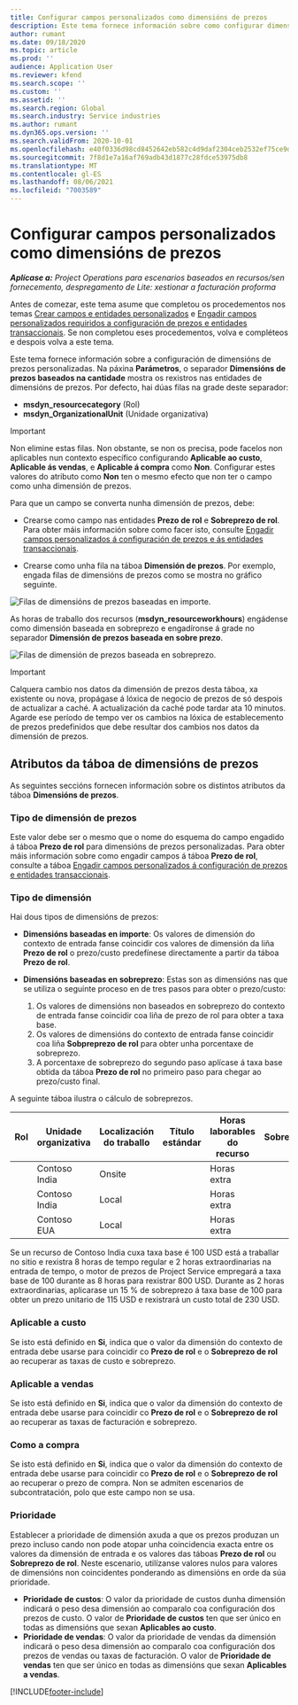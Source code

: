 ```yaml
---
title: Configurar campos personalizados como dimensións de prezos
description: Este tema fornece información sobre como configurar dimensións de prezos mediante campos personalizados.
author: rumant
ms.date: 09/18/2020
ms.topic: article
ms.prod: ''
audience: Application User
ms.reviewer: kfend
ms.search.scope: ''
ms.custom: ''
ms.assetid: ''
ms.search.region: Global
ms.search.industry: Service industries
ms.author: rumant
ms.dyn365.ops.version: ''
ms.search.validFrom: 2020-10-01
ms.openlocfilehash: e40f0336d98cd8452642eb582c4d9daf2304ceb2532ef75ce9d03a0fa4bd8e8b
ms.sourcegitcommit: 7f8d1e7a16af769adb43d1877c28fdce53975db8
ms.translationtype: MT
ms.contentlocale: gl-ES
ms.lasthandoff: 08/06/2021
ms.locfileid: "7003589"
---
```

# <a name="set-up-custom-fields-as-pricing-dimensions"></a>Configurar campos personalizados como dimensións de prezos

_**Aplícase a:** Project Operations para escenarios baseados en recursos/sen fornecemento, despregamento de Lite: xestionar a facturación proforma_

Antes de comezar, este tema asume que completou os procedementos nos temas [Crear campos e entidades personalizados](create-custom-fields-entities-pricing-dimensions.md) e [Engadir campos personalizados requiridos a configuración de prezos e entidades transaccionais](add-custom-fields-price-setup-transactional-entities.md). Se non completou eses procedementos, volva e compléteos e despois volva a este tema. 

Este tema fornece información sobre a configuración de dimensións de prezos personalizadas. Na páxina **Parámetros**, o separador **Dimensións de prezos baseados na cantidade** mostra os rexistros nas entidades de dimensións de prezos. Por defecto, hai dúas filas na grade deste separador:

- **msdyn_resourcecategory** (Rol)
- **msdyn_OrganizationalUnit** (Unidade organizativa)

> [!IMPORTANT]
> Non elimine estas filas. Non obstante, se non os precisa, pode facelos non aplicables nun contexto específico configurando **Aplicable ao custo**, **Aplicable ás vendas**, e **Aplicable á compra** como **Non**. Configurar estes valores do atributo como **Non** ten o mesmo efecto que non ter o campo como unha dimensión de prezos.

Para que un campo se converta nunha dimensión de prezos, debe:

- Crearse como campo nas entidades **Prezo de rol** e **Sobreprezo de rol**. Para obter máis información sobre como facer isto, consulte [Engadir campos personalizados á configuración de prezos e ás entidades transaccionais](add-custom-fields-price-setup-transactional-entities.md).

- Crearse como unha fila na táboa **Dimensión de prezos**. Por exemplo, engada filas de dimensións de prezos como se mostra no gráfico seguinte. 

![Filas de dimensións de prezos baseadas en importe.](media/Amt-based-PD.png)

As horas de traballo dos recursos (**msdyn_resourceworkhours**) engádense como dimensión baseada en sobreprezo e engadíronse á grade no separador **Dimensión de prezos baseada en sobre prezo**.

![Filas de dimensión de prezos baseada en sobreprezo.](media/Markup-based-PD.png)


> [!IMPORTANT]
> Calquera cambio nos datos da dimensión de prezos desta táboa, xa existente ou nova, propágase á lóxica de negocio de prezos de só despois de actualizar a caché. A actualización da caché pode tardar ata 10 minutos. Agarde ese período de tempo ver os cambios na lóxica de establecemento de prezos predefinidos que debe resultar dos cambios nos datos da dimensión de prezos.


## <a name="attributes-of-the-pricing-dimensions-table"></a>Atributos da táboa de dimensións de prezos
As seguintes seccións fornecen información sobre os distintos atributos da táboa **Dimensións de prezos**.

### <a name="pricing-dimension-name"></a>Tipo de dimensión de prezos
Este valor debe ser o mesmo que o nome do esquema do campo engadido á táboa **Prezo de rol** para dimensións de prezos personalizadas. Para obter máis información sobre como engadir campos á táboa **Prezo de rol**, consulte a táboa [Engadir campos personalizados á configuración de prezos e entidades transaccionais](add-custom-fields-price-setup-transactional-entities.md).

### <a name="type-of-dimension"></a>Tipo de dimensión
Hai dous tipos de dimensións de prezos:
  
  - **Dimensións baseadas en importe**: Os valores de dimensión do contexto de entrada fanse coincidir cos valores de dimensión da liña **Prezo de rol** o prezo/custo predefínese directamente a partir da táboa **Prezo de rol**.
  - **Dimensións baseadas en sobreprezo**: Estas son as dimensións nas que se utiliza o seguinte proceso en de tres pasos para obter o prezo/custo:
 
    1. Os valores de dimensións non baseados en sobreprezo do contexto de entrada fanse coincidir coa liña de prezo de rol para obter a taxa base.
    2. Os valores de dimensións do contexto de entrada fanse coincidir coa liña **Sobpreprezo de rol** para obter unha porcentaxe de sobreprezo.
    3. A porcentaxe de sobreprezo do segundo paso aplícase á taxa base obtida da táboa **Prezo de rol** no primeiro paso para chegar ao prezo/custo final.
   
   A seguinte táboa ilustra o cálculo de sobreprezos.
  
| Rol        | Unidade organizativa    |Localización do traballo      |Título estándar      |Horas laborables do recurso      |  Sobreprezo|
| ------------|-------------|-------------------|--------------------|-------------------------|--------:|
|             | Contoso India|Onsite            |                    |Horas extra                 |15     |
|             | Contoso India|Local             |                    |Horas extra                 |10     |
|             | Contoso EUA   |Local             |                    |Horas extra                 |20     |


Se un recurso de Contoso India cuxa taxa base é 100 USD está a traballar no sitio e rexistra 8 horas de tempo regular e 2 horas extraordinarias na entrada de tempo, o motor de prezos de Project Service empregará a taxa base de 100 durante as 8 horas para rexistrar 800 USD. Durante as 2 horas extraordinarias, aplicarase un 15 % de sobreprezo á taxa base de 100 para obter un prezo unitario de 115 USD e rexistrará un custo total de 230 USD.

### <a name="applicable-to-cost"></a>Aplicable a custo 
Se isto está definido en **Si**, indica que o valor da dimensión do contexto de entrada debe usarse para coincidir co **Prezo de rol** e o **Sobreprezo de rol** ao recuperar as taxas de custo e sobreprezo.

### <a name="applicable-to-sales"></a>Aplicable a vendas
Se isto está definido en **Si**, indica que o valor da dimensión do contexto de entrada debe usarse para coincidir co **Prezo de rol** e o **Sobreprezo de rol** ao recuperar as taxas de facturación e sobreprezo.

### <a name="applicable-to-purchase"></a>Como a compra
Se isto está definido en **Si**, indica que o valor da dimensión do contexto de entrada debe usarse para coincidir co **Prezo de rol** e o **Sobreprezo de rol** ao recuperar o prezo de compra. Non se admiten escenarios de subcontratación, polo que este campo non se usa. 

### <a name="priority"></a>Prioridade
Establecer a prioridade de dimensión axuda a que os prezos produzan un prezo incluso cando non pode atopar unha coincidencia exacta entre os valores da dimensión de entrada e os valores das táboas **Prezo de rol** ou **Sobreprezo de rol**. Neste escenario, utilízanse valores nulos para valores de dimensións non coincidentes ponderando as dimensións en orde da súa prioridade.

- **Prioridade de custos**: O valor da prioridade de custos dunha dimensión indicará o peso desa dimensión ao comparalo coa configuración dos prezos de custo. O valor de **Prioridade de custos** ten que ser único en todas as dimensións que sexan **Aplicables ao custo**.
- **Prioridade de vendas**: O valor da prioridade de vendas da dimensión indicará o peso desa dimensión ao comparalo coa configuración dos prezos de vendas ou taxas de facturación. O valor de **Prioridade de vendas** ten que ser único en todas as dimensións que sexan **Aplicables a vendas**.


[!INCLUDE[footer-include](../includes/footer-banner.md)]